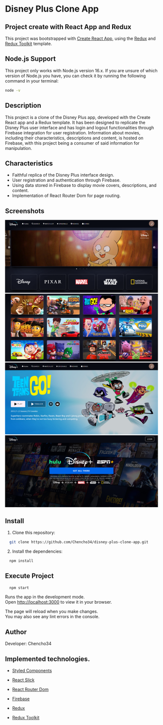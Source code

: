 # Disney Plus Clone App

## Project create with React App and Redux

This project was bootstrapped with [Create React App](https://github.com/facebook/create-react-app), using the [Redux](https://redux.js.org/) and [Redux Toolkit](https://redux-toolkit.js.org/) template.

## Node.js Support

This project only works with Node.js version 16.x. If you are unsure of which version of Node.js you have, you can check it by running the following command in your terminal:

```bash
node -v
```

## Description

This project is a clone of the Disney Plus app, developed with the Create React app and a Redux template. It has been designed to replicate the Disney Plus user interface and has login and logout functionalities through Firebase integration for user registration. Information about movies, including their characteristics, descriptions and content, is hosted on Firebase, with this project being a consumer of said information for manipulation.

## Characteristics

* Faithful replica of the Disney Plus interface design.
* User registration and authentication through Firebase.
* Using data stored in Firebase to display movie covers, descriptions, and content.
* Implementation of React Router Dom for page routing.

## Screenshots

![cap-home-disney-plus-clone-app](public/images/dp-cap-01.png)
![cap-movies-disney-plus-clone-app](public/images/dp-cap-02.png)
![cap-movie-plus-clone-app](public/images/dp-cap-03.png)
![cap-login-plus-clone-app](public/images/dp-cap-04.png)

## Install

1. Clone this repository:

```bash
  git clone https://github.com/Chencho34/disney-plus-clone-app.git
```

2. Install the dependencies:

```bash
  npm install
```

## Execute Project

```bash
  npm start
```

Runs the app in the development mode.\
Open [http://localhost:3000](http://localhost:3000) to view it in your browser.

The page will reload when you make changes.\
You may also see any lint errors in the console.

## Author

Developer: Chencho34

## Implemented technologies.

* [Styled Components](https://styled-components.com/)

* [React Slick](https://react-slick.neostack.com/)

* [React Router Dom](https://reactrouter.com/en/main)

* [Firebase](https://www.npmjs.com/package/firebase)

* [Redux](https://redux.js.org/)

* [Redux Toolkit](https://redux-toolkit.js.org/)
